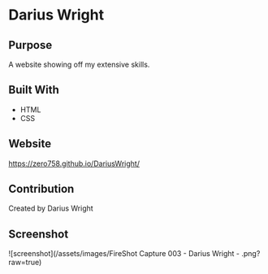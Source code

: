 # Darius Wright

## Purpose
A website showing off my extensive skills.

## Built With
* HTML
* CSS

## Website
https://zero758.github.io/DariusWright/

## Contribution
Created by Darius Wright

## Screenshot
![screenshot](/assets/images/FireShot Capture 003 - Darius Wright - .png?raw=true)
